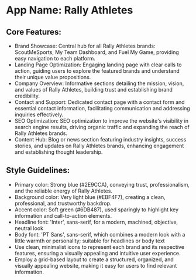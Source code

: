 # **App Name**: Rally Athletes

## Core Features:

- Brand Showcase: Central hub for all Rally Athletes brands: ScoutMeSports, My Team Dashboard, and Fuel My Game, providing easy navigation to each platform.
- Landing Page Optimization: Engaging landing page with clear calls to action, guiding users to explore the featured brands and understand their unique value propositions.
- Company Overview: Informative sections detailing the mission, vision, and values of Rally Athletes, building trust and establishing brand credibility.
- Contact and Support: Dedicated contact page with a contact form and essential contact information, facilitating communication and addressing inquiries effectively.
- SEO Optimization: SEO optimization to improve the website's visibility in search engine results, driving organic traffic and expanding the reach of Rally Athletes brands.
- Content Hub: Blog or news section featuring industry insights, success stories, and updates on Rally Athletes brands, enhancing engagement and establishing thought leadership.

## Style Guidelines:

- Primary color: Strong blue (#2E9CCA), conveying trust, professionalism, and the reliable energy of Rally Athletes.
- Background color: Very light blue (#EBF4F7), creating a clean, professional, and trustworthy backdrop.
- Accent color: Soft green (#6DB487), used sparingly to highlight key information and call-to-action elements.
- Headline font: 'Inter', sans-serif, for a modern, machined, objective, neutral look
- Body font: 'PT Sans', sans-serif, which combines a modern look with a little warmth or personality; suitable for headlines or body text
- Use clean, minimalist icons to represent each brand and its respective features, ensuring a visually appealing and intuitive user experience.
- Employ a grid-based layout to create a structured, organized, and visually appealing website, making it easy for users to find relevant information.